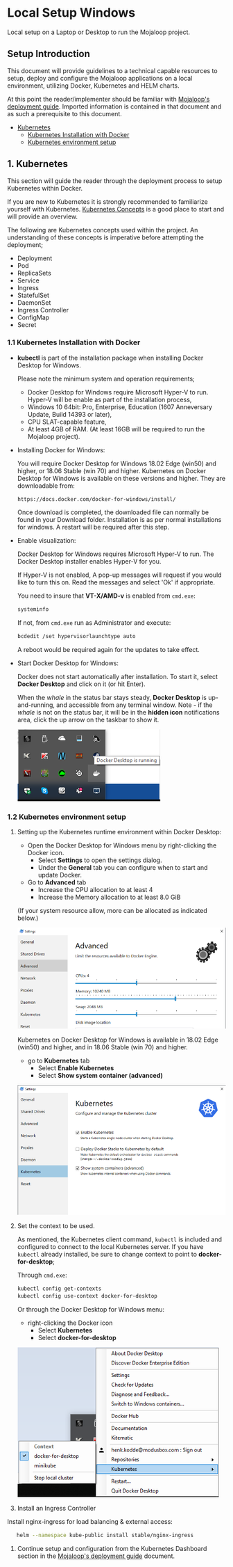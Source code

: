 # Local Setup Windows

Local setup on a Laptop or Desktop to run the Mojaloop project.

## Setup Introduction

This document will provide guidelines to a technical capable resources to setup, deploy and configure the Mojaloop applications on a local environment, utilizing Docker, Kubernetes and HELM charts.

At this point the reader/implementer should be familiar with [Mojaloop's deployment guide](./). Imported information is contained in that document and as such a prerequisite to this document.

* [Kubernetes](local-setup-windows.md#1-kubernetes)
  * [Kubernetes Installation with Docker](local-setup-windows.md#11-kubernetes-installation-with-docker)
  * [Kubernetes environment setup](local-setup-windows.md#12-kubernetes-environment-setup)

## 1. Kubernetes

This section will guide the reader through the deployment process to setup Kubernetes within Docker.

If you are new to Kubernetes it is strongly recommended to familiarize yourself with Kubernetes. [Kubernetes Concepts](https://kubernetes.io/docs/concepts/overview/) is a good place to start and will provide an overview.

The following are Kubernetes concepts used within the project. An understanding of these concepts is imperative before attempting the deployment;

* Deployment
* Pod
* ReplicaSets
* Service
* Ingress
* StatefulSet
* DaemonSet
* Ingress Controller
* ConfigMap
* Secret

### 1.1 Kubernetes Installation with Docker

* **kubectl** is part of the installation package when installing Docker Desktop for Windows.

  Please note the minimum system and operation requirements;

  * Docker Desktop for Windows require Microsoft Hyper-V to run. Hyper-V will be enable as part of the installation process,
  * Windows 10 64bit: Pro, Enterprise, Education \(1607 Anneversary Update, Build 14393 or later\),
  * CPU SLAT-capable feature,
  * At least 4GB of RAM. \(At least 16GB will be required to run the Mojaloop project\).

* Installing Docker for Windows:

  You will require Docker Desktop for Windows 18.02 Edge \(win50\) and higher, or 18.06 Stable \(win 70\) and higher. Kubernetes on Docker Desktop for Windows is available on these versions and higher. They are downloadable from:

  ```text
  https://docs.docker.com/docker-for-windows/install/
  ```

  Once download is completed, the downloaded file can normally be found in your Download folder. Installation is as per normal installations for windows. A restart will be required after this step.

* Enable visualization:

  Docker Desktop for Windows requires Microsoft Hyper-V to run. The Docker Desktop installer enables Hyper-V for you.

  If Hyper-V is not enabled, A pop-up messages will request if you would like to turn this on. Read the messages and select 'Ok' if appropriate.

  You need to insure that **VT-X/AMD-v** is enabled from `cmd.exe`:

  ```bash
  systeminfo
  ```

  If not, from `cmd.exe` run as Administrator and execute:

  ```bash
  bcdedit /set hypervisorlaunchtype auto
  ```

  A reboot would be required again for the updates to take effect.

* Start Docker Desktop for Windows:

  Docker does not start automatically after installation. To start it, select **Docker Desktop** and click on it \(or hit Enter\).

  When the _whale_ in the status bar stays steady, **Docker Desktop** is up-and-running, and accessible from any terminal window. Note - if the _whale_ is not on the status bar, it will be in the **hidden icon** notifications area, click the up arrow on the taskbar to show it.

  ![Docker is Running](../.gitbook/assets/DockerIsRunning.png)

### 1.2 Kubernetes environment setup

1. Setting up the Kubernetes runtime environment within Docker Desktop:

   * Open the Docker Desktop for Windows menu by right-clicking the Docker icon.
     * Select **Settings** to open the settings dialog. 
     * Under the **General** tab you can configure when to start and update Docker. 
   * Go to **Advanced** tab
     * Increase the CPU allocation to at least 4
     * Increase the Memory allocation to at least 8.0 GiB

   \(If your system resource allow, more can be allocated as indicated below.\)

   ![Docker Advance Settings](../.gitbook/assets/DockerAdvanceSettings.png)

   Kubernetes on Docker Desktop for Windows is available in 18.02 Edge \(win50\) and higher, and in 18.06 Stable \(win 70\) and higher.

   * go to **Kubernetes** tab
     * Select **Enable Kubernetes**
     * Select **Show system container \(advanced\)**

   ![Enable Kubernetes](../.gitbook/assets/EnableKubernetes.png)

2. Set the context to be used.

   As mentioned, the Kubernetes client command, `kubectl` is included and configured to connect to the local Kubernetes server. If you have `kubectl` already installed, be sure to change context to point to **docker-for-desktop**;

   Through `cmd.exe`:

   ```bash
   kubectl config get-contexts
   kubectl config use-context docker-for-desktop
   ```

   Or through the Docker Desktop for Windows menu:

   * right-clicking the Docker icon
     * Select **Kubernetes**
     * Select **docker-for-desktop**

   ![Docker For Desktop](../.gitbook/assets/DockerForDesktop.png)

3. Install an Ingress Controller

Install nginx-ingress for load balancing & external access:

```bash
   helm --namespace kube-public install stable/nginx-ingress
```

1. Continue setup and configuration from the Kubernetes Dashboard section in the [Mojaloop's deployment guide](./#31-kubernetes-dashboard) document.

